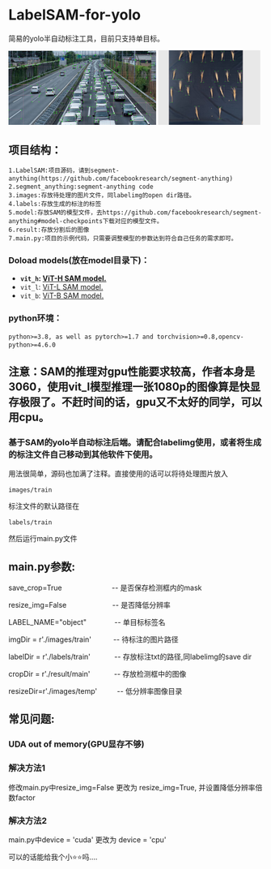 # LabelSAM-for-yolo

简易的yolo半自动标注工具，目前只支持单目标。


<p float="left">
 <img src="asserts/road.png?raw=true" width="58%" />
 <img src="asserts/wheats.png?raw=true" width="40%"  />
</p>




## 项目结构：

```
1.LabelSAM:项目源码，请到segment-anything(https://github.com/facebookresearch/segment-anything)
2.segment_anything:segment-anything code
3.images:存放待处理的图片文件，同labelimg的open dir路径。
4.labels:存放生成的标注的标签
5.model:存放SAM的模型文件，去https://github.com/facebookresearch/segment-anything#model-checkpoints下载对应的模型文件。
6.result:存放分割后的图像
7.main.py:项目的示例代码，只需要调整模型的参数达到符合自己任务的需求即可。
```

### Doload models(放在model目录下)：

- **`vit_h`: [ViT-H SAM model.](https://dl.fbaipublicfiles.com/segment_anything/sam_vit_h_4b8939.pth)**
- `vit_l`: [ViT-L SAM model.](https://dl.fbaipublicfiles.com/segment_anything/sam_vit_l_0b3195.pth)
- `vit_b`: [ViT-B SAM model.](https://dl.fbaipublicfiles.com/segment_anything/sam_vit_b_01ec64.pth)

### python环境：

```
python>=3.8, as well as pytorch>=1.7 and torchvision>=0.8,opencv-python>=4.6.0
```


## 注意：SAM的推理对gpu性能要求较高，作者本身是3060，使用vit_l模型推理一张1080p的图像算是快显存极限了。不赶时间的话，gpu又不太好的同学，可以用cpu。


### 基于SAM的yolo半自动标注后端。请配合labelimg使用，或者将生成的标注文件自己移动到其他软件下使用。

用法很简单，源码也加满了注释。直接使用的话可以将待处理图片放入

```
images/train
```


标注文件的默认路径在

```
labels/train
```

然后运行main.py文件

## main.py参数:

save_crop=True $~~~~~~~~~~~~~~~~~~~~~~~$ -- 是否保存检测框内的mask   

resize_img=False $~~~~~~~~~~~~~~~~~~~~~$ -- 是否降低分辨率   


LABEL_NAME="object"    $~~~~~~~~~~~~$       -- 单目标标签名   

imgDir = r'./images/train' $~~~~~~~~~$   -- 待标注的图片路径   

labelDir = r'./labels/train' $~~~~~~~~~~$ --  存放标注txt的路径,同labelimg的save dir   

cropDir = r'./result/main'  $~~~~~~~~~~$  -- 存放检测框中的图像   

resizeDir=r'./images/temp' $~~~~~~~~$   -- 低分辨率图像目录

## 常见问题:

### UDA out of memory(GPU显存不够)

### 解决方法1 

修改main.py中resize_img=False 更改为 resize_img=True, 并设置降低分辨率倍数factor 

### 解决方法2

main.py中device = 'cuda' 更改为 device = 'cpu'

可以的话能给我个小⭐⭐吗....



